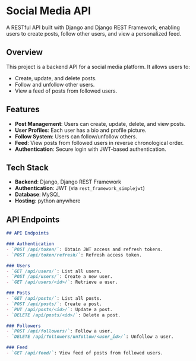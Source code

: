 # Social Media API

A RESTful API built with Django and Django REST Framework, enabling users to create posts, follow other users, and view a personalized feed.


## Overview

This project is a backend API for a social media platform. It allows users to:
- Create, update, and delete posts.
- Follow and unfollow other users.
- View a feed of posts from followed users.

## Features

- **Post Management**: Users can create, update, delete, and view posts.
- **User Profiles**: Each user has a bio and profile picture.
- **Follow System**: Users can follow/unfollow others.
- **Feed**: View posts from followed users in reverse chronological order.
- **Authentication**: Secure login with JWT-based authentication.

## Tech Stack

- **Backend**: Django, Django REST Framework
- **Authentication**: JWT (via `rest_framework_simplejwt`)
- **Database**:  MySQL
- **Hosting**: python anywhere

## **API Endpoints**
```markdown
## API Endpoints

### Authentication
- `POST /api/token/`: Obtain JWT access and refresh tokens.
- `POST /api/token/refresh/`: Refresh access token.

### Users
- `GET /api/users/`: List all users.
- `POST /api/users/`: Create a new user.
- `GET /api/users/<id>/`: Retrieve a user.

### Posts
- `GET /api/posts/`: List all posts.
- `POST /api/posts/`: Create a post.
- `PUT /api/posts/<id>/`: Update a post.
- `DELETE /api/posts/<id>/`: Delete a post.

### Followers
- `POST /api/followers/`: Follow a user.
- `DELETE /api/followers/unfollow/<user_id>/`: Unfollow a user.

### Feed
- `GET /api/feed/`: View feed of posts from followed users.


